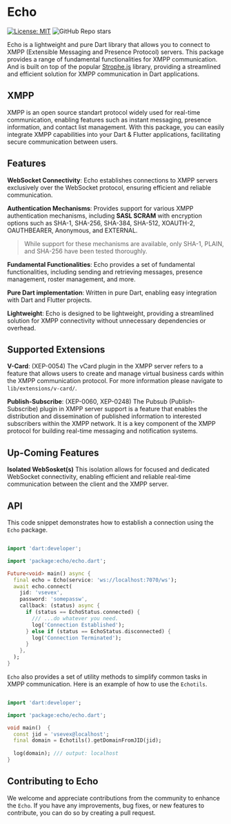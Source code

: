 # Echo

[![License: MIT][license_badge]][license_link]
![GitHub Repo stars][star_count]

Echo is a lightweight and pure Dart library that allows you to connect to XMPP (Extensible Messaging and Presence Protocol) servers. This package provides a range of fundamental functionalities for XMPP communication. And is built on top of the popular [Strophe.js](https://github.com/strophe/strophejs) library, providing a streamlined and efficient solution for XMPP communication in Dart applications.

## XMPP

XMPP is an open source standart protocol widely used for real-time communication, enabling features such as instant messaging, presence information, and contact list management. With this package, you can easily integrate XMPP capabilities into your Dart & Flutter applications, facilitating secure communication between users.

## Features

**WebSocket Connectivity**:  Echo establishes connections to XMPP servers exclusively over the WebSocket protocol, ensuring efficient and reliable communication.

**Authentication Mechanisms**: Provides support for various XMPP authentication mechanisms, including **SASL SCRAM** with encryption options such as SHA-1, SHA-256, SHA-384, SHA-512, XOAUTH-2, OAUTHBEARER, Anonymous, and EXTERNAL.

> While support for these mechanisms are available, only SHA-1, PLAIN, and SHA-256 have been tested thoroughly.

**Fundamental Functionalities**: Echo provides a set of fundamental functionalities, including sending and retrieving messages, presence management, roster management, and more.

**Pure Dart implementation**: Written in pure Dart, enabling easy integration with Dart and Flutter projects.

**Lightweight**: Echo is designed to be lightweight, providing a streamlined solution for XMPP connectivity without unnecessary dependencies or overhead.

## Supported Extensions

**V-Card**: (XEP-0054) The vCard plugin in the XMPP server refers to a feature that allows users to create and manage virtual business cards within the XMPP communication protocol.
For more information please navigate to `lib/extensions/v-card/`.

**Publish-Subscribe**: (XEP-0060, XEP-0248) The Pubsub (Publish-Subscribe) plugin in XMPP server support is a feature that enables the distribution and dissemination of published information to interested subscribers within the XMPP network. It is a key component of the XMPP protocol for building real-time messaging and notification systems.

## Up-Coming Features

**Isolated WebSosket(s)** This isolation allows for focused and dedicated WebSocket connectivity, enabling efficient and reliable real-time communication between the client and the XMPP server.

## API

This code snippet demonstrates how to establish a connection using the `Echo` package.

```dart

import 'dart:developer';

import 'package:echo/echo.dart';

Future<void> main() async {
  final echo = Echo(service: 'ws://localhost:7070/ws');
  await echo.connect(
    jid: 'vsevex',
    password: 'somepassw',
    callback: (status) async {
      if (status == EchoStatus.connected) {
        /// ...do whatever you need.
        log('Connection Established');
      } else if (status == EchoStatus.disconnected) {
        log('Connection Terminated');
      }
    },
  );
}

```

`Echo` also provides a set of utility methods to simplify common tasks in XMPP communication. Here is an example of how to use the `Echotils`.

```dart

import 'dart:developer';

import 'package:echo/echo.dart';

void main()  {
  const jid = 'vsevex@localhost';
  final domain = Echotils().getDomainFromJID(jid);
  
  log(domain); /// output: localhost
}

```

## Contributing to Echo

We welcome and appreciate contributions from the community to enhance the `Echo`. If you have any improvements, bug fixes, or new features to contribute, you can do so by creating a pull request.

[license_badge]: https://img.shields.io/badge/license-MIT-blue.svg
[license_link]: https://opensource.org/licenses/MIT
[star_count]: https://img.shields.io/github/stars/vsevex/echo
